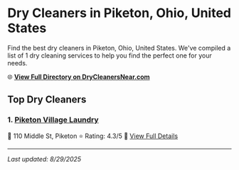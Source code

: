 # Dry Cleaners in Piketon, Ohio, United States

Find the best dry cleaners in Piketon, Ohio, United States. We've compiled a list of 1 dry cleaning services to help you find the perfect one for your needs.

🌐 **[View Full Directory on DryCleanersNear.com](https://drycleanersnear.com/city/US/Ohio/Piketon)**

## Top Dry Cleaners

### 1. [Piketon Village Laundry](https://drycleanersnear.com/dryCleaner/68707031f0d34636f22da1ab/piketon-village-laundry)
📍 110 Middle St, Piketon
⭐ Rating: 4.3/5
🔗 [View Full Details](https://drycleanersnear.com/dryCleaner/68707031f0d34636f22da1ab/piketon-village-laundry)


---

*Last updated: 8/29/2025*
